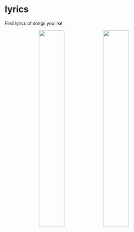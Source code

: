 # lyrics

Find lyrics of songs you like

<p align="center">
  <img src="https://drive.google.com/uc?export=view&id=1xOD9ST9Y344Z_VmMct-TU4KgVwaR-OGK" width="40%">
  <img src="https://drive.google.com/uc?export=view&id=12oOi85Q3dBsZrMKT4qnWyBg0sm5PksDA" width="40%">
</p>

